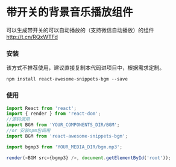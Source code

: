 # 带开关的背景音乐播放组件

可以生成带开关的可以自动播放的（支持微信自动播放）的组件 http://t.cn/RQxWTFd

### 安装
该方式不推荐使用，建议直接复制本代码进项目中，根据需求定制。
```
npm install react-awesome-snippets-bgm --save
```

### 使用

```javascript
import React from 'react';
import { render } from 'react-dom';
//源码调用
import BGM from 'YOUR_COMPONENTS_DIR/BGM';
//or 安装npm包调用
import BGM from 'react-awesome-snippets-bgm';

import bgmp3 from 'YOUR_MEDIA_DIR/bgm.mp3';

render(<BGM src={bgmp3} />, document.getElementById('root'));
```
